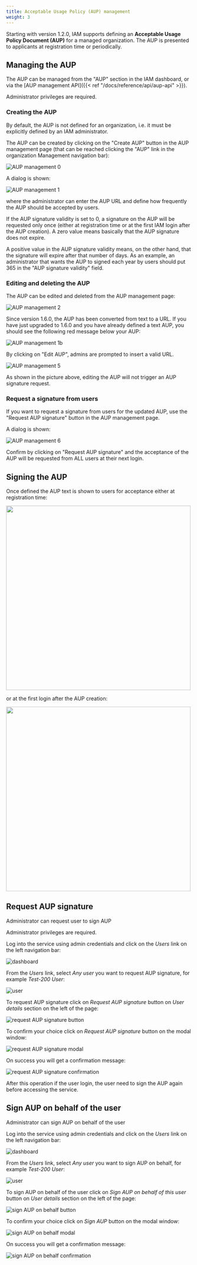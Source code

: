 ```yaml
---
title: Acceptable Usage Policy (AUP) management
weight: 3
---
```


Starting with version 1.2.0, IAM supports defining an **Acceptable Usage Policy
Document (AUP)** for a managed organization. The AUP is presented to applicants
at registration time or periodically. 

## Managing the AUP 

The AUP can be managed from the "AUP" section in the IAM dashboard, or via the
[AUP management API]({{< ref "/docs/reference/api/aup-api" >}}). 

Administrator privileges are required.

### Creating the AUP

By default, the AUP is not defined for an organization, i.e. it must be
explicitly defined by an IAM administrator. 

The AUP can be created by clicking on the "Create AUP" button in the AUP
management page (that can be reached clicking the "AUP" link in the organization
Management navigation bar):

![AUP management 0](../images/aup0.png)

A dialog is shown:

![AUP management 1](../images/aup1.png)

where the administrator can enter the AUP URL and define how frequently the
AUP should be accepted by users.

If the AUP signature validity is set to 0, a signature on the AUP will be
requested only once (either at registration time or at the first IAM login
after the AUP creation). A zero value means basically that the AUP signature
does not expire.

A positive value in the AUP signature validity means, on the other hand, that
the signature will expire after that number of days. As an example, an
administrator that wants the AUP to signed each year by users should put 365 in
the "AUP signature validity" field.

### Editing and deleting the AUP

The AUP can be edited and deleted from the AUP management page:

![AUP management 2](../images/aup2.png)

Since version 1.6.0, the AUP has been converted from text to a URL.
If you have just upgraded to 1.6.0 and you have already defined a text AUP,
you should see the following red message below your AUP:

![AUP management 1b](../images/aup1b.png)

By clicking on "Edit AUP", admins are prompted to insert a valid URL.

![AUP management 5](../images/aup5.png)

As shown in the picture above, editing the AUP will not trigger an AUP signature request.

### Request a signature from users

If you want to request a signature from users for the updated AUP, 
use the "Request AUP signature" button in the AUP management page.

A dialog is shown:

![AUP management 6](../images/aup6.png)

Confirm by clicking on "Request AUP signature" and the acceptance of the AUP
will be requested from ALL users at their next login.

## Signing the AUP

Once defined the AUP text is shown to users for acceptance either
at registration time:

<img src="../images/aup3.png" width="500">

or at the first login after the AUP creation:

<img src="../images/aup4.png" width="500">

## Request AUP signature

Administrator can request user to sign AUP

Administrator privileges are required.

Log into the service using admin credentials and click on the _Users_ link on the left navigation bar:

![dashboard](../images/request-aup-signature-1.png)

From the _Users_ link, select _Any user_ you want to request AUP signature, for example _Test-200 User_:

![user](../images/request-aup-signature-2.png)

To request AUP signature click on _Request AUP signature_ button on _User details_ section on the left of the page:

![request AUP signature button](../images/request-aup-signature-3.png)

To confirm your choice click on _Request AUP signature_ button on the modal window:

![request AUP signature modal](../images/request-aup-signature-4.png)

On success you will get a confirmation message:

![request AUP signature confirmation](../images/request-aup-signature-5.png)

After this operation if the user login, the user need to sign the AUP again before accessing the service.

## Sign AUP on behalf of the user

Administrator can sign AUP on behalf of the user

Log into the service using admin credentials and click on the _Users_ link on the left navigation bar:

![dashboard](../images/request-aup-signature-1.png)

From the _Users_ link, select _Any user_ you want to sign AUP on behalf, for example _Test-200 User_:

![user](../images/request-aup-signature-2.png)

To sign AUP on behalf of the user click on _Sign AUP on behalf of this user_ button on _User details_ section on the left of the page:

![sign AUP on behalf button](../images/sign-aup-on-behalf-1.png)

To confirm your choice click on _Sign AUP_ button on the modal window:

![sign AUP on behalf modal](../images/sign-aup-on-behalf-2.png)

On success you will get a confirmation message:

![sign AUP on behalf confirmation](../images/sign-aup-on-behalf-3.png)